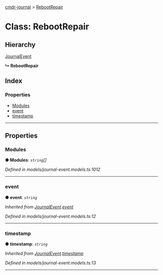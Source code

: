 [cmdr-journal](../README.md) > [RebootRepair](../classes/rebootrepair.md)



# Class: RebootRepair

## Hierarchy


 [JournalEvent](journalevent.md)

**↳ RebootRepair**







## Index

### Properties

* [Modules](rebootrepair.md#modules)
* [event](rebootrepair.md#event)
* [timestamp](rebootrepair.md#timestamp)



---
## Properties
<a id="modules"></a>

###  Modules

**●  Modules**:  *`string`[]* 

*Defined in models/journal-event.models.ts:1012*





___

<a id="event"></a>

###  event

**●  event**:  *`string`* 

*Inherited from [JournalEvent](journalevent.md).[event](journalevent.md#event)*

*Defined in models/journal-event.models.ts:12*





___

<a id="timestamp"></a>

###  timestamp

**●  timestamp**:  *`string`* 

*Inherited from [JournalEvent](journalevent.md).[timestamp](journalevent.md#timestamp)*

*Defined in models/journal-event.models.ts:13*





___


